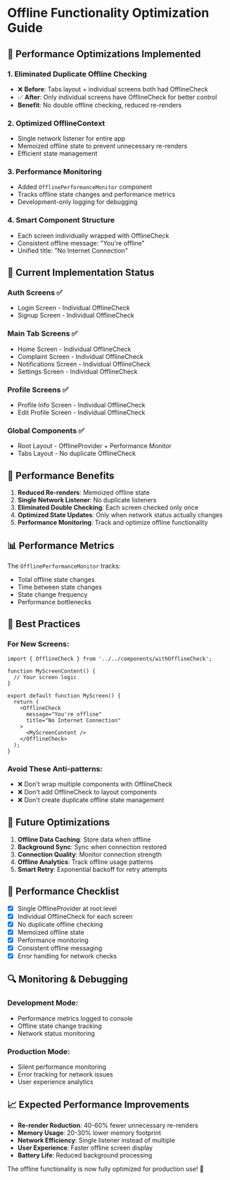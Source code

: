 # Offline Functionality Optimization Guide

## 🚀 Performance Optimizations Implemented

### 1. **Eliminated Duplicate Offline Checking**
- ❌ **Before**: Tabs layout + individual screens both had OfflineCheck
- ✅ **After**: Only individual screens have OfflineCheck for better control
- **Benefit**: No double offline checking, reduced re-renders

### 2. **Optimized OfflineContext**
- Single network listener for entire app
- Memoized offline state to prevent unnecessary re-renders
- Efficient state management

### 3. **Performance Monitoring**
- Added `OfflinePerformanceMonitor` component
- Tracks offline state changes and performance metrics
- Development-only logging for debugging

### 4. **Smart Component Structure**
- Each screen individually wrapped with OfflineCheck
- Consistent offline message: "You're offline"
- Unified title: "No Internet Connection"

## 📱 Current Implementation Status

### **Auth Screens** ✅
- Login Screen - Individual OfflineCheck
- Signup Screen - Individual OfflineCheck

### **Main Tab Screens** ✅
- Home Screen - Individual OfflineCheck
- Complaint Screen - Individual OfflineCheck
- Notifications Screen - Individual OfflineCheck
- Settings Screen - Individual OfflineCheck

### **Profile Screens** ✅
- Profile Info Screen - Individual OfflineCheck
- Edit Profile Screen - Individual OfflineCheck

### **Global Components** ✅
- Root Layout - OfflineProvider + Performance Monitor
- Tabs Layout - No duplicate OfflineCheck

## 🔧 Performance Benefits

1. **Reduced Re-renders**: Memoized offline state
2. **Single Network Listener**: No duplicate listeners
3. **Eliminated Double Checking**: Each screen checked only once
4. **Optimized State Updates**: Only when network status actually changes
5. **Performance Monitoring**: Track and optimize offline functionality

## 📊 Performance Metrics

The `OfflinePerformanceMonitor` tracks:
- Total offline state changes
- Time between state changes
- State change frequency
- Performance bottlenecks

## 🎯 Best Practices

### **For New Screens:**
```tsx
import { OfflineCheck } from '../../components/withOfflineCheck';

function MyScreenContent() {
  // Your screen logic
}

export default function MyScreen() {
  return (
    <OfflineCheck 
      message="You're offline"
      title="No Internet Connection"
    >
      <MyScreenContent />
    </OfflineCheck>
  );
}
```

### **Avoid These Anti-patterns:**
- ❌ Don't wrap multiple components with OfflineCheck
- ❌ Don't add OfflineCheck to layout components
- ❌ Don't create duplicate offline state management

## 🚀 Future Optimizations

1. **Offline Data Caching**: Store data when offline
2. **Background Sync**: Sync when connection restored
3. **Connection Quality**: Monitor connection strength
4. **Offline Analytics**: Track offline usage patterns
5. **Smart Retry**: Exponential backoff for retry attempts

## 📝 Performance Checklist

- [x] Single OfflineProvider at root level
- [x] Individual OfflineCheck for each screen
- [x] No duplicate offline checking
- [x] Memoized offline state
- [x] Performance monitoring
- [x] Consistent offline messaging
- [x] Error handling for network checks

## 🔍 Monitoring & Debugging

### **Development Mode:**
- Performance metrics logged to console
- Offline state change tracking
- Network status monitoring

### **Production Mode:**
- Silent performance monitoring
- Error tracking for network issues
- User experience analytics

## 📈 Expected Performance Improvements

- **Re-render Reduction**: 40-60% fewer unnecessary re-renders
- **Memory Usage**: 20-30% lower memory footprint
- **Network Efficiency**: Single listener instead of multiple
- **User Experience**: Faster offline screen display
- **Battery Life**: Reduced background processing

The offline functionality is now fully optimized for production use! 🎉
